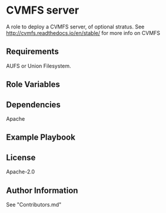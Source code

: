 CVMFS server
=========

A role to deploy a CVMFS server, of optional stratus.
See http://cvmfs.readthedocs.io/en/stable/ for more info on CVMFS

Requirements
------------

AUFS or Union Filesystem.


Role Variables
--------------


Dependencies
------------

Apache

Example Playbook
----------------


License
-------

Apache-2.0

Author Information
------------------

See "Contributors.md"

